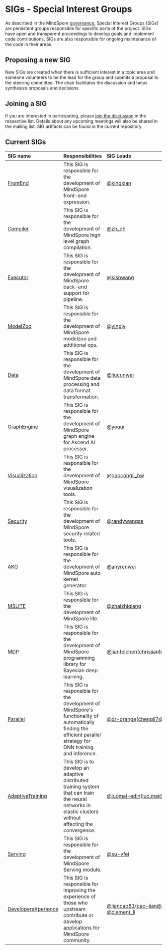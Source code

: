 # SIGs - Special Interest Groups

As described in the MindSpore [governance](../governance.md), Special
Interest Groups (SIGs) are persistent groups responsible for specific parts of
the project. SIGs have open and transparent proceedings to develop goals and
implement code contributions. SIGs are also responsible for ongoing maintenance
of the code in their areas.

## Proposing a new SIG

New SIGs are created when there is sufficient interest in a topic area
and someone volunteers to be the lead for the group and submits a proposal to
the steering committee. The chair facilitates the discussion and helps
synthesize proposals and decisions.

## Joining a SIG

If you are interested in participating, please [join the discussion](https://mailweb.mindspore.cn/postorius/lists/)
in the respective list. Details about any upcoming meetings will also be shared
in the mailing list. SIG artifacts can be found in the current repository.

## Current SIGs

| SIG name | Responsibilities | SIG Leads |
| :------- | :--------------- | :-------- |
| [FrontEnd](frontend/README.md) | This SIG is responsible for the development of MindSpore front-end expression. | [@kingxian](https://gitee.com/kingxian) |
| [Compiler](compiler/README.md) | This SIG is responsible for the development of MindSpore high level graph compilation. | [@zh_qh](https://gitee.com/zh_qh) |
| [Executor](executor/README.md) | This SIG is responsible for the development of MindSpore back-end support for pipeline. | [@kisnwang](https://gitee.com/kisnwang) |
| [ModelZoo](modelzoo/README.md) | This SIG is responsible for the development of MindSpore modelzoo and additional ops. | [@yingjy](https://gitee.com/yingjy) |
| [Data](data/README.md) | This SIG is responsible for the development of MindSpore data processing and data format transformation. | [@liucunwei](https://gitee.com/liucunwei) |
| [GraphEngine](graphengine/README.md) | This SIG is responsible for the development of MindSpore graph engine for Ascend AI processor. | [@youui](https://gitee.com/youui) |
| [Visualization](visualization/README.md) | This SIG is responsible for the development of MindSpore visualization tools. | [@gaocongli_hw](https://gitee.com/gaocongli_hw) |
| [Security](security/README.md) | This SIG is responsible for the development of MindSpore security related tools. | [@randywangze](https://gitee.com/randywangze) |
| [AKG](akg/README.md) | This SIG is responsible for the development of MindSpore auto kernel generator. | [@anyrenwei](https://gitee.com/anyrenwei) |
| [MSLITE](mslite/README.md) | This SIG is responsible for the development of MindSpore lite. | [@zhaizhiqiang](https://gitee.com/zhaizhiqiang) |
| [MDP](mdp/README.md) | This SIG is responsible for the development of MindSpore programming library for Bayesian deep learning. | [@jianfeichen](https://gitee.com/jianfeichen)(chrisjianfeichen@gmail.com) |
| [Parallel](parallel/README.md) | This SIG is responsible for the development of MindSpore's functionality of automatically finding the efficient parallel strategy for DNN training and inference. | [@dr-orange](https://gitee.com/dr-orange)(chengli7@ustc.edu.cn) |
| [AdaptiveTraining](adaptivetraining/README.md) | This SIG is to develop an adaptive distributed training system that can train the neural networks in elastic clusters without affecting the convergence. | [@luomai-edin](https://gitee.com/luomai-edin)(luo.mai@outlook.com) |
| [Serving](serving/README.md) | This SIG is responsible for the development of MindSpore Serving module. | [@xu-yfei](https://gitee.com/xu-yfei) |
| [DevelopereXperience](dx/README.md) | This SIG is responsible for improving the experience of those who upstream contribute or develop applications for MindSpore community. | [@jiancao81](https://gitee.com/jiancao81)(cao-jian@cs.sjtu.edu.cn)  [@clement_li](https://gitee.com/clement_li) |
